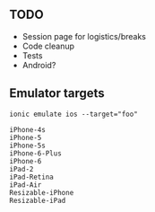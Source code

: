 ## TODO

* Session page for logistics/breaks
* Code cleanup
* Tests
* Android?

## Emulator targets

    ionic emulate ios --target="foo"

	iPhone-4s
	iPhone-5
	iPhone-5s
	iPhone-6-Plus
	iPhone-6
	iPad-2
	iPad-Retina
	iPad-Air
	Resizable-iPhone
	Resizable-iPad